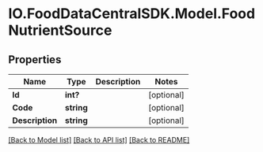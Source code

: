 # IO.FoodDataCentralSDK.Model.FoodNutrientSource
## Properties

Name | Type | Description | Notes
------------ | ------------- | ------------- | -------------
**Id** | **int?** |  | [optional] 
**Code** | **string** |  | [optional] 
**Description** | **string** |  | [optional] 

[[Back to Model list]](../README.md#documentation-for-models) [[Back to API list]](../README.md#documentation-for-api-endpoints) [[Back to README]](../README.md)

